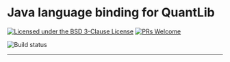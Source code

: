 # Java language binding for QuantLib

[![Licensed under the BSD 3-Clause License](https://img.shields.io/badge/License-BSD--3--Clause-blue.svg)](https://github.com/ralfkonrad/quantlib_for_maven/blob/master/LICENSE)
[![PRs Welcome](https://img.shields.io/badge/PRs%20-welcome-brightgreen.svg)](https://github.com/ralfkonrad/quantlib_for_maven/blob/master/CONTRIBUTING.md)

![Build status](https://github.com/ralfkonrad/quantlib_for_maven/actions/workflows/build_maven_artefact.yml/badge.svg?branch=master)

---

